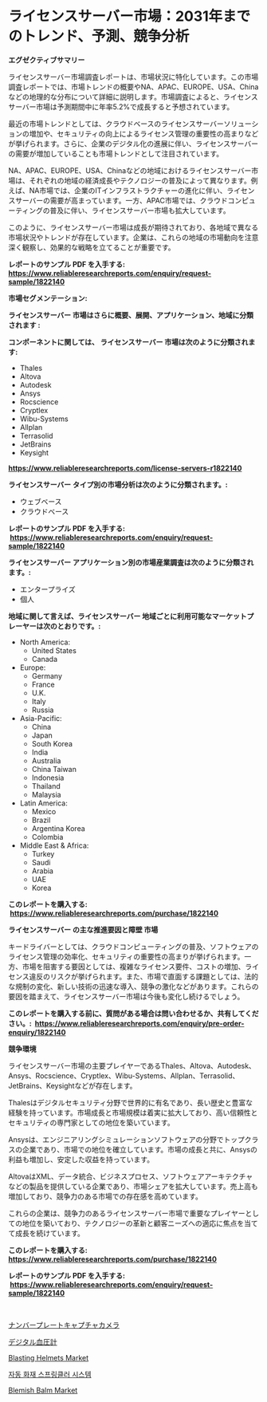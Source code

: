 <p><h1>ライセンスサーバー市場：2031年までのトレンド、予測、競争分析</h1></p><p><strong>エグゼクティブサマリー</strong></p>
<p><p>ライセンスサーバー市場調査レポートは、市場状況に特化しています。この市場調査レポートでは、市場トレンドの概要やNA、APAC、EUROPE、USA、Chinaなどの地理的な分布について詳細に説明します。市場調査によると、ライセンスサーバー市場は予測期間中に年率5.2%で成長すると予想されています。</p><p>最近の市場トレンドとしては、クラウドベースのライセンスサーバーソリューションの増加や、セキュリティの向上によるライセンス管理の重要性の高まりなどが挙げられます。さらに、企業のデジタル化の進展に伴い、ライセンスサーバーの需要が増加していることも市場トレンドとして注目されています。</p><p>NA、APAC、EUROPE、USA、Chinaなどの地域におけるライセンスサーバー市場は、それぞれの地域の経済成長やテクノロジーの普及によって異なります。例えば、NA市場では、企業のITインフラストラクチャーの進化に伴い、ライセンスサーバーの需要が高まっています。一方、APAC市場では、クラウドコンピューティングの普及に伴い、ライセンスサーバー市場も拡大しています。</p><p>このように、ライセンスサーバー市場は成長が期待されており、各地域で異なる市場状況やトレンドが存在しています。企業は、これらの地域の市場動向を注意深く観察し、効果的な戦略を立てることが重要です。</p></p>
<p><strong>レポートのサンプル PDF を入手する: <a href="https://www.reliableresearchreports.com/enquiry/request-sample/1822140">https://www.reliableresearchreports.com/enquiry/request-sample/1822140</a></strong></p>
<p><strong>市場セグメンテーション:</strong></p>
<p><strong> ライセンスサーバー 市場はさらに概要、展開、アプリケーション、地域に分類されます :</strong></p>
<p><strong>コンポーネントに関しては、 ライセンスサーバー 市場は次のように分類されます: &nbsp;</strong></p>
<p><ul><li>Thales</li><li>Altova</li><li>Autodesk</li><li>Ansys</li><li>Rocscience</li><li>Cryptlex</li><li>Wibu-Systems</li><li>Allplan</li><li>Terrasolid</li><li>JetBrains</li><li>Keysight</li></ul></p>
<p><strong><a href="https://www.reliableresearchreports.com/license-servers-r1822140">https://www.reliableresearchreports.com/license-servers-r1822140</a></strong></p>
<p><strong> ライセンスサーバー タイプ別の市場分析は次のように分類されます。:</strong></p>
<p><ul><li>ウェブベース</li><li>クラウドベース</li></ul></p>
<p><strong>レポートのサンプル PDF を入手する: &nbsp;<a href="https://www.reliableresearchreports.com/enquiry/request-sample/1822140">https://www.reliableresearchreports.com/enquiry/request-sample/1822140</a></strong></p>
<p><strong> ライセンスサーバー アプリケーション別の市場産業調査は次のように分類されます。:</strong></p>
<p><ul><li>エンタープライズ</li><li>個人</li></ul></p>
<p><strong>地域に関して言えば、ライセンスサーバー 地域ごとに利用可能なマーケットプレーヤーは次のとおりです。:</strong></p>
<p><ul>
    <li>
        North America:
        <ul>
            <li>United States</li>
            <li>Canada</li>
        </ul>
    </li>
    <li>
        Europe:
        <ul>
            <li>Germany</li>
            <li>France</li>
            <li>U.K.</li>
            <li>Italy</li>
            <li>Russia</li>
        </ul>
    </li>
    <li>
        Asia-Pacific:
        <ul>
            <li>China</li>
            <li>Japan</li>
            <li>South Korea</li>
            <li>India</li>
            <li>Australia</li>
            <li>China Taiwan</li>
            <li>Indonesia</li>
            <li>Thailand</li>
            <li>Malaysia</li>
        </ul>
    </li>
    <li>
        Latin America:
        <ul>
            <li>Mexico</li>
            <li>Brazil</li>
            <li>Argentina Korea</li>
            <li>Colombia</li>
        </ul>
    </li>
    <li>
        Middle East & Africa:
        <ul>
            <li>Turkey</li>
            <li>Saudi</li>
            <li>Arabia</li>
            <li>UAE</li>
            <li>Korea</li>
        </ul>
    </li>
    </ul></p>
<p><strong>このレポートを購入する: &nbsp;<a href="https://www.reliableresearchreports.com/purchase/1822140">https://www.reliableresearchreports.com/purchase/1822140</a></strong></p>
<p><strong>ライセンスサーバー の主な推進要因と障壁 市場</strong></p>
<p><p>キードライバーとしては、クラウドコンピューティングの普及、ソフトウェアのライセンス管理の効率化、セキュリティの重要性の高まりが挙げられます。一方、市場を阻害する要因としては、複雑なライセンス要件、コストの増加、ライセンス違反のリスクが挙げられます。また、市場で直面する課題としては、法的な規制の変化、新しい技術の迅速な導入、競争の激化などがあります。これらの要因を踏まえて、ライセンスサーバー市場は今後も変化し続けるでしょう。</p></p>
<p><strong>このレポートを購入する前に、質問がある場合は問い合わせるか、共有してください。:&nbsp; <a href="https://www.reliableresearchreports.com/enquiry/pre-order-enquiry/1822140">https://www.reliableresearchreports.com/enquiry/pre-order-enquiry/1822140</a></strong></p>
<p><strong>競争環境</strong></p>
<p><p>ライセンスサーバー市場の主要プレイヤーであるThales、Altova、Autodesk、Ansys、Rocscience、Cryptlex、Wibu-Systems、Allplan、Terrasolid、JetBrains、Keysightなどが存在します。</p><p>Thalesはデジタルセキュリティ分野で世界的に有名であり、長い歴史と豊富な経験を持っています。市場成長と市場規模は着実に拡大しており、高い信頼性とセキュリティの専門家としての地位を築いています。</p><p>Ansysは、エンジニアリングシミュレーションソフトウェアの分野でトップクラスの企業であり、市場での地位を確立しています。市場の成長と共に、Ansysの利益も増加し、安定した収益を持っています。</p><p>AltovaはXML、データ統合、ビジネスプロセス、ソフトウェアアーキテクチャなどの製品を提供している企業であり、市場シェアを拡大しています。売上高も増加しており、競争力のある市場での存在感を高めています。</p><p>これらの企業は、競争力のあるライセンスサーバー市場で重要なプレイヤーとしての地位を築いており、テクノロジーの革新と顧客ニーズへの適応に焦点を当てて成長を続けています。</p></p>
<p><strong>このレポートを購入する: &nbsp; <a href="https://www.reliableresearchreports.com/purchase/1822140">https://www.reliableresearchreports.com/purchase/1822140</a></strong></p>
<p><strong>レポートのサンプル PDF を入手する: &nbsp;<a href="https://www.reliableresearchreports.com/enquiry/request-sample/1822140">https://www.reliableresearchreports.com/enquiry/request-sample/1822140</a></strong><strong></strong></p>
<p>&nbsp;</p>
<p><p><a href="https://medium.com/@laceyzemlak1/%E3%83%87%E3%82%B3%E3%83%BC%E3%83%87%E3%82%A3%E3%83%B3%E3%82%B0%E3%83%8A%E3%83%B3%E3%83%90%E3%83%BC%E3%83%97%E3%83%AC%E3%83%BC%E3%83%88%E3%82%AD%E3%83%A3%E3%83%97%E3%83%81%E3%83%A3%E3%83%BC%E3%82%AB%E3%83%A1%E3%83%A9%E3%81%AE%E3%83%9E%E3%83%BC%E3%82%B1%E3%83%83%E3%83%88%E3%81%AE%E3%83%A1%E3%83%88%E3%83%AA%E3%82%AF%E3%82%B9-%E3%83%9E%E3%83%BC%E3%82%B1%E3%83%83%E3%83%88%E3%82%B7%E3%82%A7%E3%82%A2-%E3%83%88%E3%83%AC%E3%83%B3%E3%83%89-%E6%88%90%E9%95%B7%E3%83%91%E3%82%BF%E3%83%BC%E3%83%B3-4a3ba3ae07de">ナンバープレートキャプチャカメラ</a></p><p><a href="https://medium.com/@isabeleterson7845/%E3%83%87%E3%82%B8%E3%82%BF%E3%83%AB%E8%A1%80%E5%9C%A7%E8%A8%88%E5%B8%82%E5%A0%B4-%E7%A8%AE%E9%A1%9E-%E3%82%A2%E3%83%97%E3%83%AA%E3%82%B1%E3%83%BC%E3%82%B7%E3%83%A7%E3%83%B3-%E5%9C%B0%E7%90%86%E3%81%AB%E3%82%88%E3%82%8B%E5%8C%85%E6%8B%AC%E7%9A%84%E8%A9%95%E4%BE%A1-9d7814705cba">デジタル血圧計</a></p><p><a href="https://www.linkedin.com/pulse/blasting-helmets-market-report-reveals-latest-trends-growth-opportunities-gs4ue?trackingId=VphBdJQZnrXE07rj%2F03NCA%3D%3D">Blasting Helmets Market</a></p><p><a href="https://medium.com/@tammyholmes1955/%EC%9E%90%EB%8F%99-%ED%99%94%EC%9E%AC-%EC%8A%A4%ED%94%84%EB%A7%81%ED%81%B4%EB%9F%AC-%EC%8B%9C%EC%8A%A4%ED%85%9C-%EC%8B%9C%EC%9E%A5-%EB%B6%84%EC%84%9D-%EA%B7%B8-cagr-%EC%8B%9C%EC%9E%A5-%EC%84%B8%EB%B6%84%ED%99%94-%EB%B0%8F-%EA%B8%80%EB%A1%9C%EB%B2%8C-%EC%82%B0%EC%97%85-%EA%B0%9C%EC%9A%94-a9c8d6a55914">자동 화재 스프링클러 시스템</a></p><p><a href="https://www.linkedin.com/pulse/blemish-balm-market-size-cagr-trends-2024-2030-magnoir-kezse?trackingId=6dZ38SypNN3CHNCgYKzzcg%3D%3D">Blemish Balm Market</a></p></p>